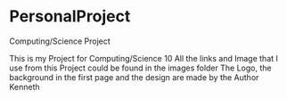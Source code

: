 # PersonalProject
Computing/Science Project

This is my Project for Computing/Science 10
All the links and Image that I use from this Project could be found in the images folder
The Logo, the background in the first page and the design are made by the Author Kenneth
